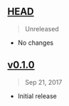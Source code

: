 ## [HEAD]
> Unreleased

- No changes

[HEAD]: https://github.com/danistefanovic/react-lazy-hero/compare/v0.1.0...HEAD


## [v0.1.0]
> Sep 21, 2017

- Initial release

[v0.1.0]: https://github.com/danistefanovic/react-lazy-hero/compare/d071af8612ee34b305159bd8c3320d4b0def3c45...v0.1.0